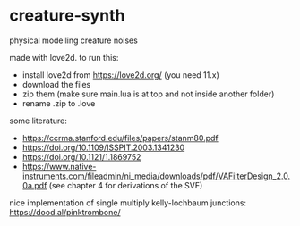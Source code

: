 # creature-synth
physical modelling creature noises

made with love2d. to run this:
- install love2d from https://love2d.org/  (you need 11.x)
- download the files 
- zip them (make sure main.lua is at top and not inside another folder)
- rename .zip to .love

some literature:
 - https://ccrma.stanford.edu/files/papers/stanm80.pdf
 - https://doi.org/10.1109/ISSPIT.2003.1341230
 - https://doi.org/10.1121/1.1869752
 - https://www.native-instruments.com/fileadmin/ni_media/downloads/pdf/VAFilterDesign_2.0.0a.pdf (see chapter 4 for derivations of the SVF)

nice implementation of single multiply kelly-lochbaum junctions:
https://dood.al/pinktrombone/
